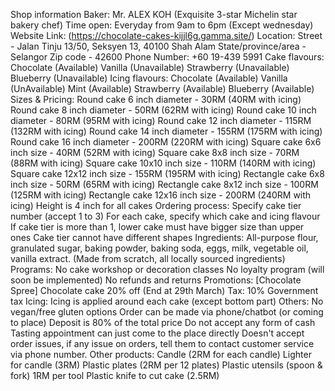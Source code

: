 Shop information Baker: Mr. ALEX KOH (Exquisite 3-star Michelin star bakery chef) Time open: Everyday from 9am to 6pm (Except wednesday) Website Link: (https://chocolate-cakes-kijjl6g.gamma.site/) Location: Street - Jalan Tinju 13/50, Seksyen 13, 40100 Shah Alam State/province/area - Selangor Zip code - 42600 Phone Number: +60 19-439 5991 Cake flavours: Chocolate (Available) Vanilla (Unavailable) Strawberry (Unavailable) Blueberry (Unavailable) Icing flavours: Chocolate (Available) Vanilla (UnAvailable) Mint (Available) Strawberry (Available) Blueberry (Available) Sizes & Pricing: Round cake 6 inch diameter - 30RM (40RM with icing) Round cake 8 inch diameter - 50RM (62RM with icing) Round cake 10 inch diameter - 80RM (95RM with icing) Round cake 12 inch diameter - 115RM (132RM with icing) Round cake 14 inch diameter - 155RM (175RM with icing) Round cake 16 inch diameter - 200RM (220RM with icing) Square cake 6x6 inch size - 40RM (52RM with icing) Square cake 8x8 inch size - 70RM (88RM with icing) Square cake 10x10 inch size - 110RM (140RM with icing) Square cake 12x12 inch size - 155RM (195RM with icing) Rectangle cake 6x8 inch size - 50RM (65RM with icing) Rectangle cake 8x12 inch size - 100RM (125RM with icing) Rectangle cake 12x16 inch size - 200RM (240RM with icing) Height is 4 inch for all cakes Ordering process: Specify cake tier number (accept 1 to 3) For each cake, specify which cake and icing flavour If cake tier is more than 1, lower cake must have bigger size than upper ones Cake tier cannot have different shapes Ingredients: All-purpose flour, granulated sugar, baking powder, baking soda, eggs, milk, vegetable oil, vanilla extract. (Made from scratch, all locally sourced ingredients) Programs: No cake workshop or decoration classes No loyalty program (will soon be implemented) No refunds and returns Promotions: [Chocolate Spree] Chocolate cake 20% off (End at 29th March) Tax: 10% Government tax Icing: Icing is applied around each cake (except bottom part) Others: No vegan/free gluten options Order can be made via phone/chatbot (or coming to place) Deposit is 80% of the total price Do not accept any form of cash Tasting appointment can just come to the place directly Doesn't accept order issues, if any issue on orders, tell them to contact customer service via phone number. Other products: Candle (2RM for each candle) Lighter for candle (3RM) Plastic plates (2RM per 12 plates) Plastic utensils (spoon & fork) 1RM per tool Plastic knife to cut cake (2.5RM)
